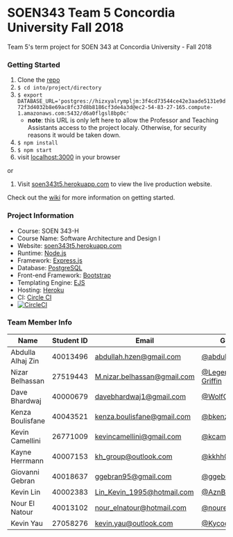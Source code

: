 # SOEN343 Team 5 Concordia University Fall 2018
Team 5's term project for SOEN 343 at Concordia University - Fall 2018

### Getting Started

1. Clone the [repo](https://github.com/AznBoy00/soen343team5.git)
1. `$ cd into/project/directory`
1. `$ export DATABASE_URL='postgres://hizxyalrympljm:3f4cd73544ce42e3aade5131e9d72f3d4032b8e69ac8fc37d8b8186cf3de4a3d@ec2-54-83-27-165.compute-1.amazonaws.com:5432/d6a0flgsl8bp0c'`
    * **note**: this URL is only left here to allow the Professor and Teaching Assistants access to the project localy. Otherwise, for security reasons it would be taken down.
1. `$ npm install`
1. `$ npm start`
1. visit [localhost:3000](http://localhost:3000) in your browser  

or

1. Visit [soen343t5.herokuapp.com](https://soen343t5.herokuapp.com) to view the live production website.  

Check out the [wiki](https://github.com/AznBoy00/soen343team5/wiki/Getting-Started) for more information on getting started.  

### Project Information
- Course: SOEN 343-H  
- Course Name: Software Architecture and Design I   
- Website: [soen343t5.herokuapp.com](https://soen343t5.herokuapp.com)  
- Runtime: [Node.js](https://nodejs.org/en/)
- Framework: [Express.js](https://expressjs.com)
- Database: [PostgreSQL](https://www.postgresql.org/)
- Front-end Framework: [Bootstrap](https://getbootstrap.com)
- Templating Engine: [EJS](http://www.ejs.co)
- Hosting: [Heroku](https://dashboard.heroku.com/apps/soen343t5)  
- CI: [Circle CI](https://circleci.com/gh/AznBoy00/soen343team5)  
- [![CircleCI](https://circleci.com/gh/AznBoy00/soen343team5/tree/master.svg?style=svg&circle-token=8b92e6b3f8f6994e99d8be7c73902e9a46cada38)](https://circleci.com/gh/AznBoy00/soen343team5/tree/master)


### Team Member Info

| Name              | Student ID | Email                       | GitHub                                                     |
|-------------------|------------|-----------------------------|------------------------------------------------------------|
| Abdulla Alhaj Zin | 40013496   | abdullah.hzen@gmail.com     | [@abdullahzen](https://github.com/abdullahzen)             |
| Nizar Belhassan   | 27519443   | M.nizar.belhassan@gmail.com | [@Legendary-Griffin](https://github.com/Legendary-Griffin) |
| Dave Bhardwaj     | 40000679   | davebhardwaj1@gmail.com     | [@WolfOfTheNorth](https://github.com/WolfOfTheNorth)       |
| Kenza Boulisfane  | 40043521   | kenza.boulisfane@gmail.com  | [@bkenza](https://github.com/bkenza)                       |
| Kevin Camellini   | 26771009   | kevincamellini@gmail.com    | [@kcamcam](https://github.com/kcamcam)                     |
| Kayne Herrmann    | 40007153   | kh_group@outlook.com        | [@kkhh001](https://github.com/kkhh001)                     |
| Giovanni Gebran   | 40018637   | ggebran95@gmail.com         | [@ggebran](https://github.com/ggebran)                     |
| Kevin Lin         | 40002383   | Lin_Kevin_1995@hotmail.com  | [@AznBoy00](https://github.com/AznBoy00)                   |
| Nour El Natour    | 40013102   | nour_elnatour@hotmail.com   | [@nourelnatour](https://github.com/nourelnatour)           |
| Kevin Yau         | 27058276   | kevin.yau@outlook.com       | [@Kycoding](https://github.com/Kycoding)                   |